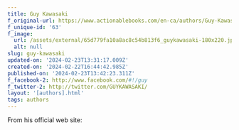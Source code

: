 ```yaml
---
title: Guy Kawasaki
f_original-url: https://www.actionablebooks.com/en-ca/authors/Guy-Kawasaki/
f_unique-id: '63'
f_image:
  url: /assets/external/65d779fa10a8ac8c54b813f6_guykawasaki-180x220.jpeg
  alt: null
slug: guy-kawasaki
updated-on: '2024-02-23T13:31:17.009Z'
created-on: '2024-02-22T16:44:42.985Z'
published-on: '2024-02-23T13:42:23.311Z'
f_facebook-2: http://www.facebook.com/#!/guy
f_twitter-2: http://twitter.com/GUYKAWASAKI/
layout: '[authors].html'
tags: authors
---
```


From his official web site:
